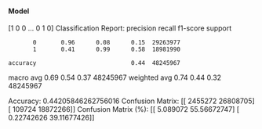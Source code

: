 #### Model
[1 0 0 ... 0 1 0]
Classification Report:
              precision    recall  f1-score   support

           0       0.96      0.08      0.15  29263977
           1       0.41      0.99      0.58  18981990

    accuracy                           0.44  48245967
   macro avg       0.69      0.54      0.37  48245967
weighted avg       0.74      0.44      0.32  48245967

Accuracy: 0.44205846262756016
Confusion Matrix:
[[ 2455272 26808705]
 [  109724 18872266]]
Confusion Matrix (%):
[[ 5.089072   55.56672747]
 [ 0.22742626 39.11677426]]

